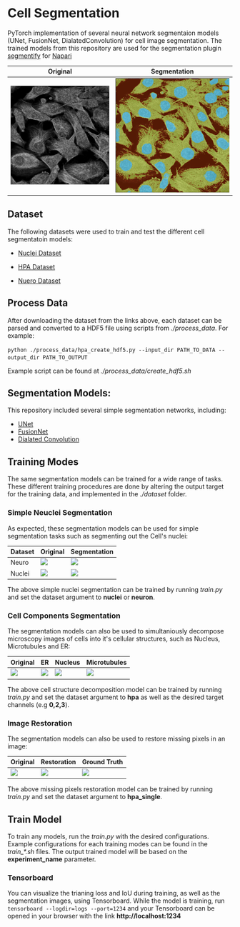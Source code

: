 # Cell Segmentation

PyTorch implementation of several neural network segmentaion models (UNet, FusionNet, DialatedConvolution) for cell image segmentation. The trained models from this repository are used for the segmentation plugin [segmentify](https://github.com/transformify-plugins/segmentify) for [Napari](https://github.com/napari/napari)

| Original | Segmentation |
| --- | --- |
| ![](figs/original.png) | ![](figs/segmentation.png) |

## Dataset

The following datasets were used to train and test the different cell segmentatoin models:

- [Nuclei Dataset](https://www.kaggle.com/c/data-science-bowl-2018/overview)

- [HPA Dataset](https://www.kaggle.com/c/human-protein-atlas-image-classification)

- [Nuero Dataset](http://neurofinder.codeneuro.org/)


## Process Data

After downloading the dataset from the links above, each dataset can be parsed and converted to a HDF5 file using scripts from *./process_data*. For example:

```python ./process_data/hpa_create_hdf5.py --input_dir PATH_TO_DATA --output_dir PATH_TO_OUTPUT```

Example script can be found at *./process_data/create_hdf5.sh*


## Segmentation Models:
This repository included several simple segmentation networks, including:

- [UNet](https://arxiv.org/abs/1505.04597)
- [FusionNet](https://arxiv.org/pdf/1612.05360.pdf)
- [Dialated Convolution](https://arxiv.org/abs/1511.07122)


## Training Modes
The same segmentation models can be trained for a wide range of tasks. These different training procedures are done by altering the output target for the training data, and implemented in the *./dataset* folder. 

### Simple Neuclei Segmentation

As expected, these segmentation models can be used for simple segmentation tasks such as segmenting out the Cell's nuclei:

| Dataset | Original | Segmentation |
| --- | --- | --- |
| Neuro |![](figs/neuro_original.png) | ![](figs/neuro_segmentation.png) |
| Nuclei |![](figs/nuclei_original.png) | ![](figs/nuclei_segmentation.png) |

The above simple nuclei segmentation can be trained by running *train.py* and set the dataset argument to **nuclei** or **neuron**.


### Cell Components Segmentation

The segmentation models can also be used to simultaniously decompose microscopy images of cells into it's cellular structures, such as Nucleus, Microtubules and ER: 

| Original | ER | Nucleus | Microtubules | 
| --- | --- | --- | --- |
| ![](figs/hpa_original.png) | ![](figs/er_segmentation.png) | ![](figs/nucleus_segmentation.png) | ![](figs/microtubules_segmentation.png) |

The above cell structure decomposition model can be trained by running *train.py* and set the dataset argument to **hpa** as well as the desired target channels (e.g **0,2,3**). 


### Image Restoration

The segmentation models can also be used to restore missing pixels in an image:

| Original | Restoration | Ground Truth | 
| --- | --- | --- |
| ![](figs/original_restore.png) | ![](figs/results_restore.png) | ![](figs/truth_restore.png) |

The above missing pixels restoration model can be trained by running *train.py* and set the dataset argument to **hpa_single**. 


## Train Model 

To train any models, run the *train.py* with the desired configurations. Example configurations for each training modes can be found in the *train_\*.sh* files. The output trained model will be based on the **experiment_name** parameter. 


### Tensorboard 

You can visualize the trianing loss and IoU during training, as well as the segmentation images, using Tensorboard. While the model is training, run ```tensorboard --logdir=logs --port=1234``` and your Tensorboard can be opened in your browser with the link **http://localhost:1234**
